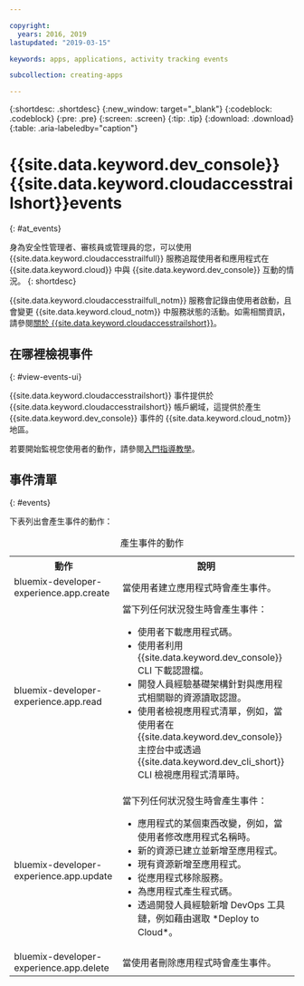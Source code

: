 ```yaml
---

copyright:
  years: 2016, 2019
lastupdated: "2019-03-15"

keywords: apps, applications, activity tracking events

subcollection: creating-apps

---
```


{:shortdesc: .shortdesc}
{:new_window: target="_blank"}
{:codeblock: .codeblock}
{:pre: .pre}
{:screen: .screen}
{:tip: .tip}
{:download: .download}
{:table: .aria-labeledby="caption"}

# {{site.data.keyword.dev_console}} {{site.data.keyword.cloudaccesstrailshort}}events
{: #at_events}

身為安全性管理者、審核員或管理員的您，可以使用 {{site.data.keyword.cloudaccesstrailfull}} 服務追蹤使用者和應用程式在 {{site.data.keyword.cloud}} 中與 {{site.data.keyword.dev_console}} 互動的情況。
{: shortdesc}

{{site.data.keyword.cloudaccesstrailfull_notm}} 服務會記錄由使用者啟動，且會變更 {{site.data.keyword.cloud_notm}} 中服務狀態的活動。如需相關資訊，請參閱[關於 {{site.data.keyword.cloudaccesstrailshort}}](/docs/services/cloud-activity-tracker?topic=cloud-activity-tracker-activity_tracker_ov)。

## 在哪裡檢視事件
{: #view-events-ui}

{{site.data.keyword.cloudaccesstrailshort}} 事件提供於 {{site.data.keyword.cloudaccesstrailshort}} 帳戶網域，這提供於產生 {{site.data.keyword.dev_console}} 事件的 {{site.data.keyword.cloud_notm}} 地區。

若要開始監視您使用者的動作，請參閱[入門指導教學](/docs/services/cloud-activity-tracker?topic=cloud-activity-tracker-getting-started)。

## 事件清單
{: #events}

下表列出會產生事件的動作：

<table>
  <caption>產生事件的動作</caption>
  <tr>
    <th>動作</th>
	  <th>說明</th>
  <tr>
  <tr>
    <td>bluemix-developer-experience.app.create</td>
	  <td>當使用者建立應用程式時會產生事件。</td>
  </tr>
  <tr>
    <td>bluemix-developer-experience.app.read</td>
	  <td>當下列任何狀況發生時會產生事件：</br><ul><li>使用者下載應用程式碼。</li> <li>使用者利用 {{site.data.keyword.dev_console}} CLI 下載認證檔。</li> <li>開發人員經驗基礎架構針對與應用程式相關聯的資源讀取認證。</li> <li>使用者檢視應用程式清單，例如，當使用者在 {{site.data.keyword.dev_console}} 主控台中或透過 {{site.data.keyword.dev_cli_short}} CLI 檢視應用程式清單時。</li></ul></td>
  </tr>
  <tr>
    <td>bluemix-developer-experience.app.update</td>
	  <td>當下列任何狀況發生時會產生事件：</br><ul><li>應用程式的某個東西改變，例如，當使用者修改應用程式名稱時。</li><li>新的資源已建立並新增至應用程式。</li><li>現有資源新增至應用程式。</li><li>從應用程式移除服務。</li><li>為應用程式產生程式碼。</li><li>透過開發人員經驗新增 DevOps 工具鏈，例如藉由選取 *Deploy to Cloud*。</li></ul></td>
  </tr>
  <tr>
    <td>bluemix-developer-experience.app.delete</td>
	  <td>當使用者刪除應用程式時會產生事件。</td>
  </tr>
</table>
